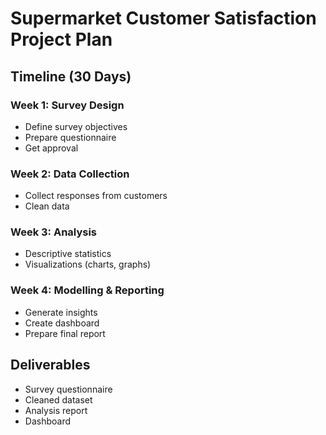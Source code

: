 # Supermarket Customer Satisfaction Project Plan

## Timeline (30 Days)

### Week 1: Survey Design
- Define survey objectives
- Prepare questionnaire
- Get approval

### Week 2: Data Collection
- Collect responses from customers
- Clean data

### Week 3: Analysis
- Descriptive statistics
- Visualizations (charts, graphs)

### Week 4: Modelling & Reporting
- Generate insights
- Create dashboard
- Prepare final report

## Deliverables
- Survey questionnaire
- Cleaned dataset
- Analysis report
- Dashboard
